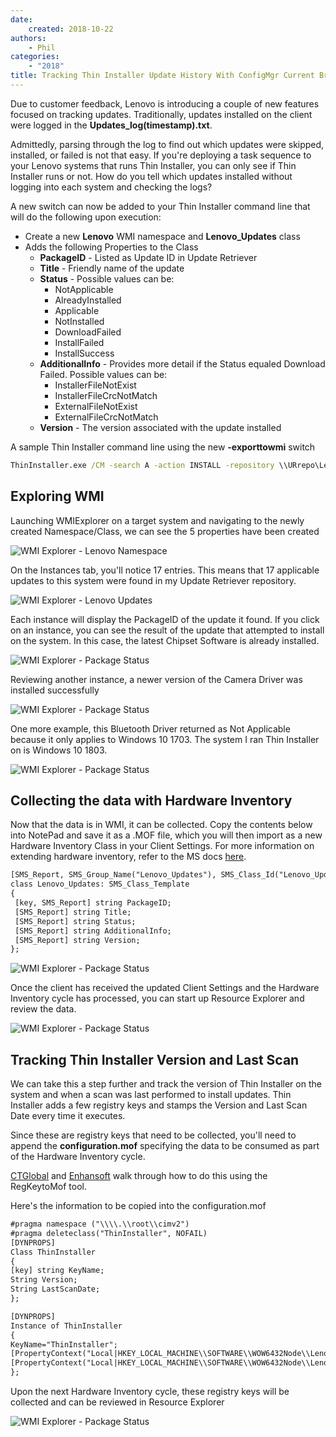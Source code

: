 ```yaml
---
date:
    created: 2018-10-22
authors:
    - Phil
categories:
    - "2018"
title: Tracking Thin Installer Update History With ConfigMgr Current Branch
---
```


Due to customer feedback, Lenovo is introducing a couple of new features focused on tracking updates.  Traditionally, updates installed on the client were logged in the **Updates_log(timestamp).txt**.

Admittedly, parsing through the log to find out which updates were skipped, installed, or failed is not that easy. If you're deploying a task sequence to your Lenovo systems that runs Thin Installer, you can only see if Thin Installer runs or not. How do you tell which updates installed without logging into each system and checking the logs?

A new switch can now be added to your Thin Installer command line that will do the following upon execution:
<!-- more -->
- Create a new **Lenovo** WMI namespace and **Lenovo_Updates** class
- Adds the following Properties to the Class
  - **PackageID** - Listed as Update ID in Update Retriever
  - **Title** - Friendly name of the update
  - **Status** - Possible values can be:
    - NotApplicable
    - AlreadyInstalled
    - Applicable
    - NotInstalled
    - DownloadFailed
    - InstallFailed
    - InstallSuccess
  - **AdditionalInfo** - Provides more detail if the Status equaled Download Failed.  Possible values can be:
    - InstallerFileNotExist
    - InstallerFileCrcNotMatch
    - ExternalFileNotExist
    - ExternalFileCrcNotMatch
  - **Version** - The version associated with the update installed

A sample Thin Installer command line using the new **-exporttowmi** switch

``` cmd
ThinInstaller.exe /CM -search A -action INSTALL -repository \\URrepo\LenovoUpdates -noicon -includerebootpackages 3 -noreboot -exporttowmi -log "%SystemDrive%\Program Files (x86)\ThinInstaller\Logs"
```

## Exploring WMI

Launching WMIExplorer on a target system and navigating to the newly created Namespace/Class, we can see the 5 properties have been created

![WMI Explorer - Lenovo Namespace](\img/2018/ti_update_history_configmgr/image1.jpg)

On the Instances tab, you'll notice 17 entries. This means that 17 applicable updates to this system were found in my Update Retriever repository.

![WMI Explorer - Lenovo Updates](\img/2018/ti_update_history_configmgr/image2.jpg)

Each instance will display the PackageID of the update it found. If you click on an instance, you can see the result of the update that attempted to install on the system. In this case, the latest Chipset Software is already installed.

![WMI Explorer - Package Status](\img/2018/ti_update_history_configmgr/image3.jpg)

Reviewing another instance, a newer version of the Camera Driver was installed successfully

![WMI Explorer - Package Status](\img/2018/ti_update_history_configmgr/image4.jpg)

One more example, this Bluetooth Driver returned as Not Applicable because it only applies to Windows 10 1703. The system I ran Thin Installer on is Windows 10 1803.

![WMI Explorer - Package Status](\img/2018/ti_update_history_configmgr/image5.jpg)

## Collecting the data with Hardware Inventory

Now that the data is in WMI, it can be collected. Copy the contents below into NotePad and save it as a .MOF file, which you will then import as a new Hardware Inventory Class in your Client Settings.  For more information on extending hardware inventory, refer to the MS docs [here](https://docs.microsoft.com/sccm/core/clients/manage/inventory/extend-hardware-inventory).

``` txt
[SMS_Report, SMS_Group_Name("Lenovo_Updates"), SMS_Class_Id("Lenovo_Updates"),Namespace ("root\\\\Lenovo")]
class Lenovo_Updates: SMS_Class_Template
{
 [key, SMS_Report] string PackageID;
 [SMS_Report] string Title;
 [SMS_Report] string Status;
 [SMS_Report] string AdditionalInfo;
 [SMS_Report] string Version;
};
```

![WMI Explorer - Package Status](\img/2018/ti_update_history_configmgr/image6.jpg)

Once the client has received the updated Client Settings and the Hardware Inventory cycle has processed, you can start up Resource Explorer and review the data.

![WMI Explorer - Package Status](\img/2018/ti_update_history_configmgr/image7.jpg)

## Tracking Thin Installer Version and Last Scan

We can take this a step further and track the version of Thin Installer on the system and when a scan was last performed to install updates. Thin Installer adds a few registry keys and stamps the Version and Last Scan Date every time it executes.

Since these are registry keys that need to be collected, you'll need to append the **configuration.mof** specifying the data to be consumed as part of the Hardware Inventory cycle.

[CTGlobal](http://blog.ctglobalservices.com/configuration-manager-sccm/kea/how-to-get-registry-information-into-hardware-inventory/) and [Enhansoft](https://www.enhansoft.com/blog/how-to-use-regkeytomof) walk through how to do this using the RegKeytoMof tool.

Here's the information to be copied into the configuration.mof

``` txt
#pragma namespace ("\\\\.\\root\\cimv2")
#pragma deleteclass("ThinInstaller", NOFAIL)
[DYNPROPS]
Class ThinInstaller
{
[key] string KeyName;
String Version;
String LastScanDate;
};

[DYNPROPS]
Instance of ThinInstaller
{
KeyName="ThinInstaller";
[PropertyContext("Local|HKEY_LOCAL_MACHINE\\SOFTWARE\\WOW6432Node\\Lenovo\\ThinInstaller|Version"),Dynamic,Provider("RegPropProv")] Version;
[PropertyContext("Local|HKEY_LOCAL_MACHINE\\SOFTWARE\\WOW6432Node\\Lenovo\\ThinInstaller|LastScanDate"),Dynamic,Provider("RegPropProv")] LastScanDate;
};
```

Upon the next Hardware Inventory cycle, these registry keys will be collected and can be reviewed in Resource Explorer

![WMI Explorer - Package Status](\img/2018/ti_update_history_configmgr/image8.jpg)
